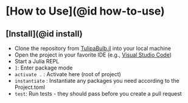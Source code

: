 # [How to Use](@id how-to-use)

## [Install](@id install)

* Clone the repository from [TulipaBulb.jl](https://github.com/TNO-Tulipa/TulipaBulb.jl) into your local machine
* Open the project in your favorite IDE (e.g., [Visual Studio Code](https://code.visualstudio.com/))
* Start a Julia REPL
* `]`: Enter package mode
* `activate .` : Activate here (root of project)
* `instantiate` : Instantiate any packages you need according to the Project.toml
* `test`: Run tests - they should pass before you create a pull request
